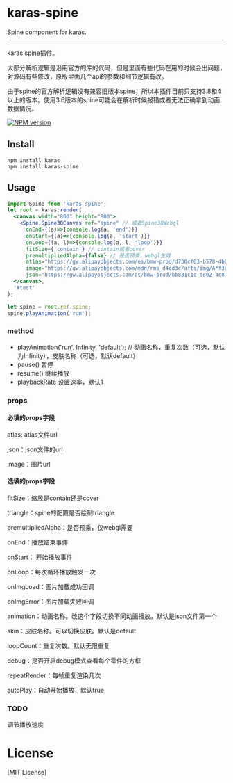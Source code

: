 # karas-spine
Spine component for karas.

---
karas spine插件。

大部分解析逻辑是沿用官方的库的代码，但是里面有些代码在用的时候会出问题，对源码有些修改，原版里面几个api的参数和细节逻辑有改。

由于spine的官方解析逻辑没有兼容旧版本spine，所以本插件目前只支持3.8和4以上的版本。使用3.6版本的spine可能会在解析时候报错或者无法正确拿到动画数据情况。

[![NPM version](https://img.shields.io/npm/v/karas-spine.svg)](https://npmjs.org/package/karas-spine)

## Install
```
npm install karas
npm install karas-spine
```

## Usage

```jsx
import Spine from 'karas-spine';
let root = karas.render(
  <canvas width="800" height="800">
    <Spine.Spine38Canvas ref="spine" // 或者Spine38Webgl
      onEnd={(a)=>{console.log(a, 'end')}}
      onStart={(a)=>{console.log(a, 'start')}}
      onLoop={(a, l)=>{console.log(a, l, 'loop')}}
      fitSize={'contain'} // contain或者cover
      premultipliedAlpha={false} // 是否预乘，webgl生效
      atlas="https://gw.alipayobjects.com/os/bmw-prod/d730cf03-b578-4b25-89a1-ebb055827d30.txt"
      image="https://gw.alipayobjects.com/mdn/rms_d4cd3c/afts/img/A*f3ElSKHQjI8AAAAAAAAAAAAAARQnAQ"
      json="https://gw.alipayobjects.com/os/bmw-prod/bb831c1c-d802-4c87-b9a7-cdd492ee399a.json"/>
  </canvas>,
  '#test'
);

let spine = root.ref.spine;
spine.playAnimation('run');
```

### method

* playAnimation('run', Infinity, 'default'); // 动画名称，重复次数（可选，默认为Infinity），皮肤名称（可选，默认default）
* pause() 暂停
* resume() 继续播放
* playbackRate 设置速率，默认1

### props
#### 必填的props字段
atlas: atlas文件url

json：json文件的url

image：图片url

#### 选填的props字段
fitSize：缩放是contain还是cover

triangle：spine的配置是否绘制triangle

premultipliedAlpha：是否预乘，仅webgl需要

onEnd：播放结束事件

onStart： 开始播放事件

onLoop：每次循环播放触发一次

onImgLoad：图片加载成功回调

onImgError：图片加载失败回调

animation：动画名称。改这个字段切换不同动画播放。默认是json文件第一个

skin：皮肤名称。可以切换皮肤。默认是default

loopCount：重复次数。默认无限重复

debug：是否开启debug模式查看每个零件的方框

repeatRender：每帧重复渲染几次

autoPlay：自动开始播放，默认true

### TODO

调节播放速度

# License
[MIT License]
